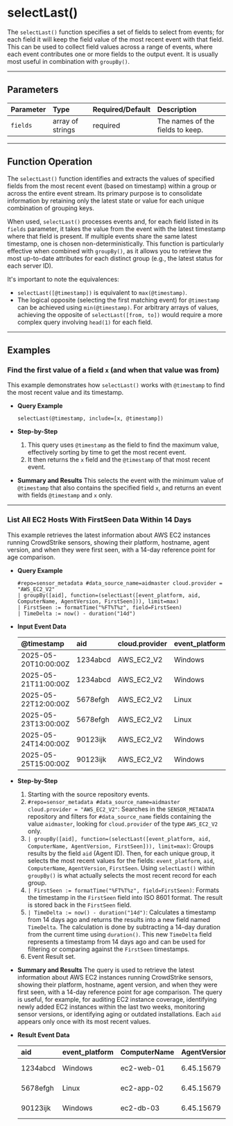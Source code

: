 # selectLast()

The `selectLast()` function specifies a set of fields to select from events; for each field it will keep the field value of the most recent event with that field. This can be used to collect field values across a range of events, where each event contributes one or more fields to the output event. It is usually most useful in combination with `groupBy()`.

***

## Parameters

| Parameter | Type | Required/Default | Description |
| :--- | :--- | :--- | :--- |
| `fields` | array of strings | required | The names of the fields to keep. |

***

## Function Operation

The `selectLast()` function identifies and extracts the values of specified fields from the most recent event (based on timestamp) within a group or across the entire event stream. Its primary purpose is to consolidate information by retaining only the latest state or value for each unique combination of grouping keys.

When used, `selectLast()` processes events and, for each field listed in its `fields` parameter, it takes the value from the event with the latest timestamp where that field is present. If multiple events share the same latest timestamp, one is chosen non-deterministically. This function is particularly effective when combined with `groupBy()`, as it allows you to retrieve the most up-to-date attributes for each distinct group (e.g., the latest status for each server ID).

It's important to note the equivalences:

  * `selectLast([@timestamp])` is equivalent to `max(@timestamp)`.
  * The logical opposite (selecting the first matching event) for `@timestamp` can be achieved using `min(@timestamp)`. For arbitrary arrays of values, achieving the opposite of `selectLast([from, to])` would require a more complex query involving `head(1)` for each field.

***

## Examples

### Find the first value of a field `x` (and when that value was from)

This example demonstrates how `selectLast()` works with `@timestamp` to find the most recent value and its timestamp.

  * **Query Example**

    ```
    selectLast(@timestamp, include=[x, @timestamp])
    ```

  * **Step-by-Step**

    1.  This query uses `@timestamp` as the field to find the maximum value, effectively sorting by time to get the most recent event.
    2.  It then returns the `x` field and the `@timestamp` of that most recent event.

  * **Summary and Results**
    This selects the event with the minimum value of `@timestamp` that also contains the specified field `x`, and returns an event with fields `@timestamp` and `x` only.

---

### List All EC2 Hosts With FirstSeen Data Within 14 Days

This example retrieves the latest information about AWS EC2 instances running CrowdStrike sensors, showing their platform, hostname, agent version, and when they were first seen, with a 14-day reference point for age comparison.

  * **Query Example**

    ```
    #repo=sensor_metadata #data_source_name=aidmaster cloud.provider = "AWS_EC2_V2"
    | groupBy([aid], function=(selectLast([event_platform, aid, ComputerName, AgentVersion, FirstSeen])), limit=max)
    | FirstSeen := formatTime("%FT%T%z", field=FirstSeen)
    | TimeDelta := now() - duration("14d")
    ```

  * **Input Event Data**

    | @timestamp | aid | cloud.provider | event\_platform | ComputerName | AgentVersion | FirstSeen |
    | :--- | :--- | :--- | :--- | :--- | :--- | :--- |
    | 2025-05-20T10:00:00Z | 1234abcd | AWS\_EC2\_V2 | Windows | ec2-web-01 | 6.45.15679 | 2025-05-20T10:00:00Z |
    | 2025-05-21T11:00:00Z | 1234abcd | AWS\_EC2\_V2 | Windows | ec2-web-01 | 6.45.15679 | 2025-05-20T10:00:00Z |
    | 2025-05-22T12:00:00Z | 5678efgh | AWS\_EC2\_V2 | Linux | ec2-app-02 | 6.45.15679 | 2025-05-22T12:00:00Z |
    | 2025-05-23T13:00:00Z | 5678efgh | AWS\_EC2\_V2 | Linux | ec2-app-02 | 6.45.15679 | 2025-05-22T12:00:00Z |
    | 2025-05-24T14:00:00Z | 90123ijk | AWS\_EC2\_V2 | Windows | ec2-db-03 | 6.45.15679 | 2025-05-24T14:00:00Z |
    | 2025-05-25T15:00:00Z | 90123ijk | AWS\_EC2\_V2 | Windows | ec2-db-03 | 6.45.15679 | 2025-05-24T14:00:00Z |

  * **Step-by-Step**

    1.  Starting with the source repository events.
    2.  `#repo=sensor_metadata #data_source_name=aidmaster cloud.provider = "AWS_EC2_V2"`: Searches in the `SENSOR_METADATA` repository and filters for `#data_source_name` fields containing the value `aidmaster`, looking for `cloud.provider` of the type `AWS_EC2_V2` only.
    3.  `| groupBy([aid], function=(selectLast([event_platform, aid, ComputerName, AgentVersion, FirstSeen])), limit=max)`: Groups results by the field `aid` (Agent ID). Then, for each unique group, it selects the most recent values for the fields: `event_platform`, `aid`, `ComputerName`, `AgentVersion`, `FirstSeen`. Using `selectLast()` within `groupBy()` is what actually selects the most recent record for each group.
    4.  `| FirstSeen := formatTime("%FT%T%z", field=FirstSeen)`: Formats the timestamp in the `FirstSeen` field into ISO 8601 format. The result is stored back in the `FirstSeen` field.
    5.  `| TimeDelta := now() - duration("14d")`: Calculates a timestamp from 14 days ago and returns the results into a new field named `TimeDelta`. The calculation is done by subtracting a 14-day duration from the current time using `duration()`. This new `TimeDelta` field represents a timestamp from 14 days ago and can be used for filtering or comparing against the `FirstSeen` timestamps.
    6.  Event Result set.

  * **Summary and Results**
    The query is used to retrieve the latest information about AWS EC2 instances running CrowdStrike sensors, showing their platform, hostname, agent version, and when they were first seen, with a 14-day reference point for age comparison. The query is useful, for example, for auditing EC2 instance coverage, identifying newly added EC2 instances within the last two weeks, monitoring sensor versions, or identifying aging or outdated installations. Each `aid` appears only once with its most recent values.

  * **Result Event Data**

    | aid | event\_platform | ComputerName | AgentVersion | FirstSeen |
    | :--- | :--- | :--- | :--- | :--- |
    | 1234abcd | Windows | ec2-web-01 | 6.45.15679 | 2025-05-21T11:00:00Z |
    | 5678efgh | Linux | ec2-app-02 | 6.45.15679 | 2025-05-23T13:00:00Z |
    | 90123ijk | Windows | ec2-db-03 | 6.45.15679 | 2025-05-25T15:00:00Z |